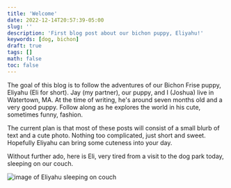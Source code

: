 ```yaml
---
title: 'Welcome'
date: 2022-12-14T20:57:39-05:00
slug: ''
description: 'First blog post about our bichon puppy, Eliyahu!'
keywords: [dog, bichon]
draft: true
tags: []
math: false
toc: false
---
```


The goal of this blog is to follow the adventures of our Bichon Frise puppy, Eliyahu (Eli for short). Jay (my partner), our puppy, and I (Joshua) live in Watertown, MA. At the time of writing, he's around seven months old and a very good puppy. Follow along as he explores the world in his cute, sometimes funny, fashion.

The current plan is that most of these posts will consist of a small blurb of text and a cute photo. Nothing too complicated, just short and sweet. Hopefully Eliyahu can bring some cuteness into your day.

Without further ado, here is Eli, very tired from a visit to the dog park today, sleeping on our couch.

![image of Eliyahu sleeping on couch](/img/blog-photos/12-14-2022.jpeg)
